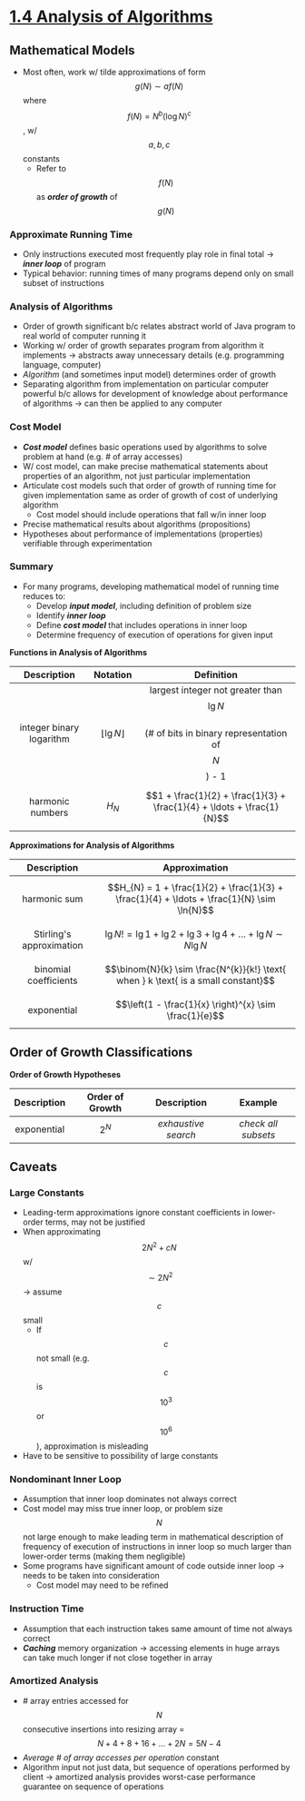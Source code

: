 # [1.4 Analysis of Algorithms](http://algs4.cs.princeton.edu/14analysis/)

## Mathematical Models
* Most often, work w/ tilde approximations of form $$g(N) \sim af(N)$$ where $$f(N) = N^{b} (\log{N})^{c}$$, w/ $$a, b, c$$ constants
    * Refer to $$f(N)$$ as ***order of growth*** of $$g(N)$$

### Approximate Running Time
* Only instructions executed most frequently play role in final total → ***inner loop*** of program
* Typical behavior: running times of many programs depend only on small subset of instructions

### Analysis of Algorithms
* Order of growth significant b/c relates abstract world of Java program to real world of computer running it
* Working w/ order of growth separates program from algorithm it implements → abstracts away unnecessary details (e.g. programming language, computer)
* *Algorithm* (and sometimes input model) determines order of growth
* Separating algorithm from implementation on particular computer powerful b/c allows for development of knowledge about performance of algorithms → can then be applied to any computer

### Cost Model
* ***Cost model*** defines basic operations used by algorithms to solve problem at hand (e.g. # of array accesses)
* W/ cost model, can make precise mathematical statements about properties of an algorithm, not just particular implementation
* Articulate cost models such that order of growth of running time for given implementation same as order of growth of cost of underlying algorithm
    * Cost model should include operations that fall w/in inner loop
* Precise mathematical results about algorithms (propositions)
* Hypotheses about performance of implementations (properties) verifiable through experimentation

### Summary
* For many programs, developing mathematical model of running time reduces to:
    * Develop ***input model***, including definition of problem size
    * Identify ***inner loop***
    * Define ***cost model*** that includes operations in inner loop
    * Determine frequency of execution of operations for given input

**Functions in Analysis of Algorithms**

| Description              | Notation                   | Definition                                                                                         |
|:------------------------:|:--------------------------:|:--------------------------------------------------------------------------------------------------:|
| integer binary logarithm | $$\lfloor \lg{N} \rfloor$$ | largest integer not greater than $$\lg{N}$$ <br> (# of bits in binary representation of $$N$$) - 1 |
| harmonic numbers         | $$H_{N}$$                  | $$1 + \frac{1}{2} + \frac{1}{3} + \frac{1}{4} + \ldots + \frac{1}{N}$$                             |

**Approximations for Analysis of Algorithms**

| Description              | Approximation                                                                              |
|:------------------------:|:------------------------------------------------------------------------------------------:|
| harmonic sum             | $$H_{N} = 1 + \frac{1}{2} + \frac{1}{3} + \frac{1}{4} + \ldots + \frac{1}{N} \sim \ln{N}$$ |
| Stirling's approximation | $$\lg{N!} = \lg{1} + \lg{2} + \lg{3} + \lg{4} + \ldots + \lg{N} \sim N \lg{N}$$            |
| binomial coefficients    | $$\binom{N}{k} \sim \frac{N^{k}}{k!} \text{ when } k \text{ is a small constant}$$         |
| exponential              | $$\left(1 - \frac{1}{x} \right)^{x} \sim \frac{1}{e}$$                                     |

## Order of Growth Classifications

**Order of Growth Hypotheses**

| Description | Order of Growth | Description         | Example             |
|:-----------:|:---------------:|:-------------------:|:-------------------:|
| exponential | $$2^{N}$$       | *exhaustive search* | *check all subsets* |

## Caveats

### Large Constants
* Leading-term approximations ignore constant coefficients in lower-order terms, may not be justified
* When approximating $$2N^{2} + cN$$ w/ $$\sim 2N^{2}$$ → assume $$c$$ small
    * If $$c$$ not small (e.g. $$c$$ is $$10^{3}$$ or $$10^{6}$$), approximation is misleading
* Have to be sensitive to possibility of large constants

### Nondominant Inner Loop
* Assumption that inner loop dominates not always correct
* Cost model may miss true inner loop, or problem size $$N$$ not large enough to make leading term in mathematical description of frequency of execution of instructions in inner loop so much larger than lower-order terms (making them negligible)
* Some programs have significant amount of code outside inner loop → needs to be taken into consideration
    * Cost model may need to be refined

### Instruction Time
* Assumption that each instruction takes same amount of time not always correct
* ***Caching*** memory organization → accessing elements in huge arrays can take much longer if not close together in array

### Amortized Analysis
* \# array entries accessed for $$N$$ consecutive insertions into resizing array = $$N + 4 + 8 + 16 + \ldots + 2N = 5N - 4$$
* *Average # of array accesses per operation* constant
* Algorithm input not just data, but sequence of operations performed by client → amortized analysis provides worst-case performance guarantee on sequence of operations

